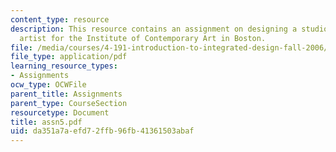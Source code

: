 ```yaml
---
content_type: resource
description: This resource contains an assignment on designing a studio for a visiting
  artist for the Institute of Contemporary Art in Boston.
file: /media/courses/4-191-introduction-to-integrated-design-fall-2006/da351a7aefd72ffb96fb41361503abaf_assn5.pdf
file_type: application/pdf
learning_resource_types:
- Assignments
ocw_type: OCWFile
parent_title: Assignments
parent_type: CourseSection
resourcetype: Document
title: assn5.pdf
uid: da351a7a-efd7-2ffb-96fb-41361503abaf
---
```

